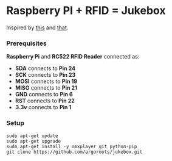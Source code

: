 # Raspberry PI + RFID = Jukebox

Inspired by [this](https://github.com/hoveeman/music-cards) and [that](https://pimylifeup.com/raspberry-pi-rfid-rc522/).

### Prerequisites
**Raspberry Pi** and **RC522 RFID Reader** connected as:
  - **SDA** connects to **Pin 24**
  - **SCK** connects to **Pin 23**
  - **MOSI** connects to **Pin 19**
  - **MISO** connects to **Pin 21**
  - **GND** connects to **Pin 6**
  - **RST** connects to **Pin 22**
  - **3.3v** connects to **Pin 1**

### Setup
```
sudo apt-get update
sudo apt-get upgrade
sudo apt-get install -y omxplayer git python-pip
git clone https://github.com/argoroots/jukebox.git
```
